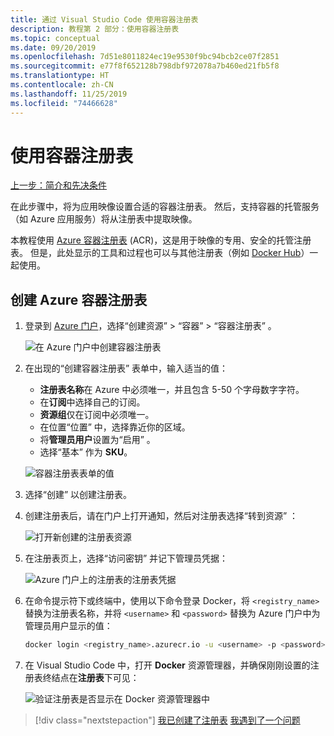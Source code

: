 ```yaml
---
title: 通过 Visual Studio Code 使用容器注册表
description: 教程第 2 部分：使用容器注册表
ms.topic: conceptual
ms.date: 09/20/2019
ms.openlocfilehash: 7d51e8011824ec19e9530f9bc94bcb2ce07f2851
ms.sourcegitcommit: e77f8f652128b798dbf972078a7b460ed21fb5f8
ms.translationtype: HT
ms.contentlocale: zh-CN
ms.lasthandoff: 11/25/2019
ms.locfileid: "74466628"
---
```

# <a name="use-a-container-registry"></a>使用容器注册表

[上一步：简介和先决条件](tutorial-vscode-docker-node-01.md)

在此步骤中，将为应用映像设置合适的容器注册表。 然后，支持容器的托管服务（如 Azure 应用服务）将从注册表中提取映像。

本教程使用 [Azure 容器注册表](https://azure.microsoft.com/services/container-registry/) (ACR)，这是用于映像的专用、安全的托管注册表。 但是，此处显示的工具和过程也可以与其他注册表（例如 [Docker Hub](https://hub.docker.com/)）一起使用。

## <a name="create-an-azure-container-registry"></a>创建 Azure 容器注册表

1. 登录到 [Azure 门户](https://portal.azure.com)，选择“创建资源” > “容器” >   “容器注册表”   。

    ![在 Azure 门户中创建容器注册表](media/deploy-containers/portal-01.png)

1. 在出现的“创建容器注册表”  表单中，输入适当的值：

    - **注册表名称**在 Azure 中必须唯一，并且包含 5-50 个字母数字字符。
    - 在**订阅**中选择自己的订阅。
    - **资源组**仅在订阅中必须唯一。
    - 在位置“位置”  中，选择靠近你的区域。
    - 将**管理员用户**设置为“启用”  。
    - 选择“基本”  作为 **SKU**。

    ![容器注册表表单的值](media/deploy-containers/portal-02.png)

1. 选择“创建”  以创建注册表。

1. 创建注册表后，请在门户上打开通知，然后对注册表选择“转到资源”  ：

    ![打开新创建的注册表资源](media/deploy-containers/portal-03.png)

1. 在注册表页上，选择“访问密钥”  并记下管理员凭据：

    ![Azure 门户上的注册表的注册表凭据](media/deploy-containers/portal-04.png)

1. 在命令提示符下或终端中，使用以下命令登录 Docker，将 `<registry_name>` 替换为注册表名称，并将 `<username>` 和 `<password>` 替换为 Azure 门户中为管理员用户显示的值：

    ```bash
    docker login <registry_name>.azurecr.io -u <username> -p <password>
    ```

1. 在 Visual Studio Code 中，打开 **Docker** 资源管理器，并确保刚刚设置的注册表终结点在**注册表**下可见：

    ![验证注册表是否显示在 Docker 资源管理器中](media/deploy-containers/registries.png)

> [!div class="nextstepaction"]
> [我已创建了注册表](tutorial-vscode-docker-node-03.md) [我遇到了一个问题](https://www.research.net/r/PWZWZ52?tutorial=docker-extension&step=create-registry)
